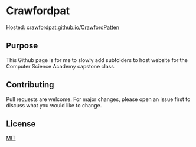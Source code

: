 # Crawfordpat

Hosted: [crawfordpat.github.io/CrawfordPatten](https://crawfordpat.github.io/CrawfordPatten/)

## Purpose
This Github page is for me to slowly add subfolders to host website for the Computer Science Academy capstone class.

## Contributing
Pull requests are welcome. For major changes, please open an issue first to discuss what you would like to change.

## License
[MIT](https://choosealicense.com/licenses/mit/)